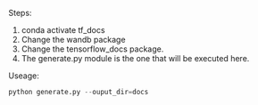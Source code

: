 Steps:
1. conda activate tf_docs
2. Change the wandb package
3. Change the tensorflow_docs package.
4. The generate.py module is the one that will be executed here.

Useage:
```python
python generate.py --ouput_dir=docs
```
